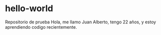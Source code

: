 # hello-world
Repositorio de prueba
Hola, me llamo Juan Alberto, tengo 22 años, y estoy aprendiendo codigo recientemente.
